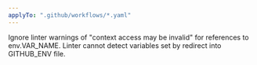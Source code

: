 ```yaml
---
applyTo: ".github/workflows/*.yaml"
---
```


Ignore linter warnings of "context access may be invalid" for references to env.VAR_NAME. Linter cannot detect variables set by redirect into GITHUB_ENV file.